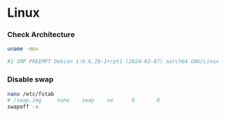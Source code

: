 # Linux
### Check Architecture
```bash
uname -mov
```
```bash
#1 SMP PREEMPT Debian 1:6.6.20-1+rpt1 (2024-03-07) aarch64 GNU/Linux
```
### Disable swap
```bash
nano /etc/fstab
# /swap.img     none    swap    sw      0       0
swapoff -a
```
